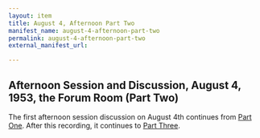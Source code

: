 ```yaml
---
layout: item
title: August 4, Afternoon Part Two
manifest_name: august-4-afternoon-part-two
permalink: august-4-afternoon-part-two
external_manifest_url: 

---
```

## Afternoon Session and Discussion, August 4, 1953, the Forum Room (Part Two)
The first afternoon session discussion on August 4th continues from <a href="https://tanyaclement.github.io/harvard1953/august-4-afternoon-part-one">Part One</a>. After this recording, it continues to <a href="https://tanyaclement.github.io/harvard1953/august-4-afternoon-part-three">Part Three</a>. 

